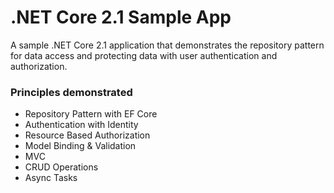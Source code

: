 # .NET Core 2.1 Sample App
A sample .NET Core 2.1 application that demonstrates the repository pattern for data access and protecting data with user authentication and authorization.
### Principles demonstrated
- Repository Pattern with EF Core
- Authentication with Identity
- Resource Based Authorization
- Model Binding & Validation
- MVC
- CRUD Operations
- Async Tasks

